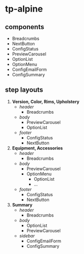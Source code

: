 # tp-alpine

## components

- Breadcrumbs
- NextButton
- ConfigStatus
- PreviewCarousel
- OptionList
- OptionMenu
- ConfigEmailForm
- ConfigSummary

## step layouts

1. **Version, Color, Rims, Upholstery**
   - _header_
     - Breadcrumbs
   - _body_
     - PreviewCarousel
     - OptionList
   - _footer_
     - ConfigStatus
     - NextButton
1. **Equipment, Accessories**
   - _header_
     - Breadcrumbs
   - _body_
     - PreviewCarousel
     - OptionMenu
       - OptionList
       - ...
   - _footer_
     - ConfigStatus
     - NextButton
1. **Summary**
   - _header_
     - Breadcrumbs
   - _body_
     - OptionList
     - PreviewCarousel
   - _sidebar_
     - ConfigEmailForm
     - ConfigSummary
